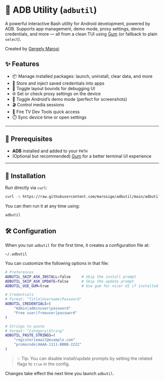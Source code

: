 # 📱 ADB Utility (`adbutil`)

A powerful interactive Bash utility for Android development, powered by ADB. Supports app management, demo mode, proxy settings, device credentials, and more — all from a clean TUI using [Gum](https://github.com/charmbracelet/gum) (or fallback to plain `select`).

Created by [Gergely Marosi](https://github.com/marosige)

## ✨ Features

- 📦 Manage installed packages: launch, uninstall, clear data, and more  
- 🔐 Store and inject saved credentials into apps  
- 🎯 Toggle layout bounds for debugging UI  
- 🌐 Set or check proxy settings on the device  
- 📸 Toggle Android’s demo mode (perfect for screenshots)  
- 🎬 Control media sessions  
- 🔧 Fire TV Dev Tools quick access  
- ⏱️ Sync device time or open settings  

---

## 🧪 Prerequisites

- **ADB** installed and added to your `PATH`  
- (Optional but recommended) [Gum](https://github.com/charmbracelet/gum) for a better terminal UI experience

---

## 🧰 Installation

Run directly via `curl`:

```bash
curl -s https://raw.githubusercontent.com/marosige/adbutil/main/adbutil.sh | bash
```

You can then run it at any time using:

```bash
adbutil
```

## 🛠️ Configuration

When you run `adbutil` for the first time, it creates a configuration file at:

```
~/.adbutil
```

You can customize the following options in that file:

```bash
# Preferences
ADBUTIL_SKIP_ASK_INSTALL=false     # Skip the install prompt
ADBUTIL_SKIP_ASK_UPDATE=false      # Skip the update prompt
ADBUTIL_USE_GUM=true               # Use gum for nicer UI if installed

# Credentials
# Format: "Title|Username|Password"
ADBUTIL_CREDENTIALS=(
    "Admin|adminuser|password"
    "Free user|freeuser|password"
)

# Strings to paste
# Format: "Category|String"
ADBUTIL_PASTE_STRINGS=(
    "register|email@example.com"
    "promocode|AAAA-1111-BBBB-2222"
)
```

> 💡 Tip: You can disable install/update prompts by setting the related flags to `true` in the config.

Changes take effect the next time you launch `adbutil`.